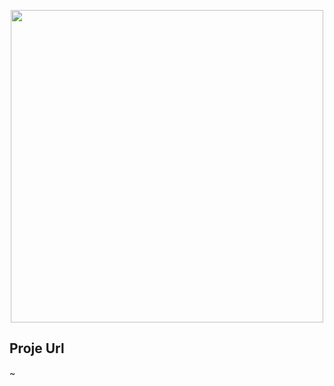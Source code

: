 <p align="center"><a href="https://github.com/fikretcure/AuthService" target="_blank"><img src="https://fikretcure.dev/storage/repos/AuthService.jpg" width="500"></a></p>


## Proje Url
~
